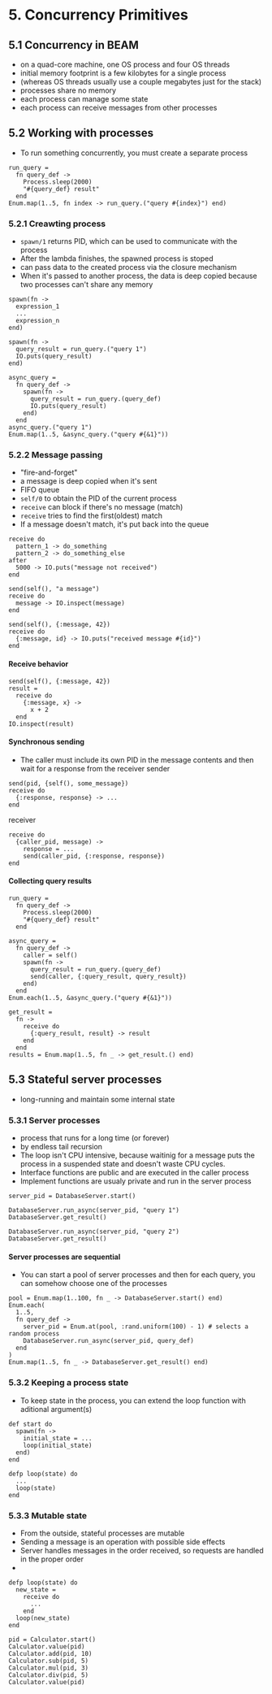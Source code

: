 # 5. Concurrency Primitives
## 5.1 Concurrency in BEAM
- on a quad-core machine, one OS process and four OS threads
- initial memory footprint is a few kilobytes for a single process
- (whereas OS threads usually use a couple megabytes just for the stack)
- processes share no memory
- each process can manage some state
- each process can receive messages from other processes

## 5.2 Working with processes
- To run something concurrently, you must create a separate process
```
run_query =
  fn query_def ->
    Process.sleep(2000)
    "#{query_def} result"
  end
Enum.map(1..5, fn index -> run_query.("query #{index}") end)
```
### 5.2.1 Creawting process
- `spawn/1` returns PID, which can be used to communicate with the process
- After the lambda finishes, the spawned process is stoped
- can pass data to the created process via the closure mechanism
- When it's passed to another process, the data is deep copied because two processes can't share any memory
```
spawn(fn ->
  expression_1
  ...
  expression_n
end)
```
```
spawn(fn ->
  query_result = run_query.("query 1")
  IO.puts(query_result)
end)

async_query = 
  fn query_def ->
    spawn(fn ->
      query_result = run_query.(query_def)
      IO.puts(query_result)
    end)
  end
async_query.("query 1")
Enum.map(1..5, &async_query.("query #{&1}"))
```
### 5.2.2 Message passing
- "fire-and-forget"
- a message is deep copied when it's sent
- FIFO queue
- `self/0` to obtain the PID of the current process
- `receive` can block if there's no message (match)
- `receive` tries to find the first(oldest) match
- If a message doesn't match, it's put back into the queue
```
receive do
  pattern_1 -> do_something
  pattern_2 -> do_something_else
after
  5000 -> IO.puts("message not received")
end

send(self(), "a message")
receive do
  message -> IO.inspect(message)
end

send(self(), {:message, 42})
receive do
  {:message, id} -> IO.puts("received message #{id}")
end
```
#### Receive behavior
```
send(self(), {:message, 42})
result =
  receive do
    {:message, x} ->
      x + 2
  end
IO.inspect(result)
```
#### Synchronous sending
- The caller must include its own PID in the message contents and then wait for a response from the receiver
sender
```
send(pid, {self(), some_message})
receive do
  {:response, response} -> ...
end
```
receiver
```
receive do
  {caller_pid, message) ->
    response = ...
    send(caller_pid, {:response, response})
end
```
#### Collecting query results
```
run_query =
  fn query_def ->
    Process.sleep(2000)
    "#{query_def} result"
  end

async_query = 
  fn query_def ->
    caller = self()
    spawn(fn ->
      query_result = run_query.(query_def)
      send(caller, {:query_result, query_result})
    end)
  end
Enum.each(1..5, &async_query.("query #{&1}"))

get_result =
  fn ->
    receive do
      {:query_result, result} -> result
    end
  end
results = Enum.map(1..5, fn _ -> get_result.() end)
```
## 5.3 Stateful server processes
- long-running and maintain some internal state
### 5.3.1 Server processes
- process that runs for a long time (or forever)
- by endless tail recursion
- The loop isn't CPU intensive, because waitinig for a message puts the process in a suspended state and doesn't waste CPU cycles.
- Interface functions are public and are executed in the caller process
- Implement functions are usualy private and run in the server process
```
server_pid = DatabaseServer.start()

DatabaseServer.run_async(server_pid, "query 1")
DatabaseServer.get_result()

DatabaseServer.run_async(server_pid, "query 2")
DatabaseServer.get_result()
```
#### Server processes are sequential
- You can start a pool of server processes and then for each query, you can somehow choose one of the processes
```
pool = Enum.map(1..100, fn _ -> DatabaseServer.start() end)
Enum.each(
  1..5,
  fn query_def ->
    server_pid = Enum.at(pool, :rand.uniform(100) - 1) # selects a random process
    DatabaseServer.run_async(server_pid, query_def)
  end
)
Enum.map(1..5, fn _ -> DatabaseServer.get_result() end)
```
### 5.3.2 Keeping a process state
- To keep state in the process, you can extend the loop function with aditional argument(s)
```
def start do
  spawn(fn ->
    initial_state = ...
    loop(initial_state)
  end)
end

defp loop(state) do
  ...
  loop(state)
end
```
### 5.3.3 Mutable state
- From the outside, stateful processes are mutable
- Sending a message is an operation with possible side effects
- Server handles messages in the order received, so requests are handled in the proper order
-
```
defp loop(state) do
  new_state = 
    receive do
      ...
    end
  loop(new_state)
end
```
```
pid = Calculator.start()
Calculator.value(pid)
Calculator.add(pid, 10)
Calculator.sub(pid, 5)
Calculator.mul(pid, 3)
Calculator.div(pid, 5)
Calculator.value(pid)
```

